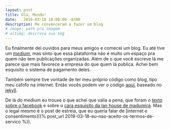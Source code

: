 ```yaml
---
layout: post
title: Olá, Mundo!
date:   2010-03-18 10:00:00 -0300
description: Me convenceram a fazer um blog
# image: path pra imagem
# altimg: descreva sua img
---
```

Eu finalmente dei ouvidos para meus amigos e comecei um blog. Eu até tive um *[medium](http://medium.com/@graciano)*, mas sinto que essa plataforma não é muito um espaço pra quem não tem publicações organizadas. Além de o que você escreve lá me parece que mais favorece a empresa do que quem lá publica. Achei bem esquisito o sistema de pagamento deles.

Também sempre tive vontade de ter meu próprio código como blog, tipo meu cafofo na internet. Então vocês podem ver o código [aqui](https://github.com/graciano/graciano.github.io), baseado no [jekyll](https://jekyllrb.com/).

De lá do medium eu trouxe o que achei que valia a pena, que foram o [texto sobre o facebook](facebook-globo) e sobre o [cara esquisito da lan house de madureira](segurança-web). Mas o legal mesmo é o post de estreia, que eu queria falar de [internet e consentimento]({% post_url 2019-03-18-eu-nao-aceito-os-termos-de-servico %}).